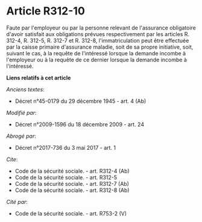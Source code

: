 # Article R312-10

Faute par l'employeur ou par la personne relevant de l'assurance obligatoire d'avoir satisfait aux obligations prévues
respectivement par les articles R. 312-4, R. 312-5, R. 312-7 et R. 312-8, l'immatriculation peut être effectuée par la caisse
primaire d'assurance maladie, soit de sa propre initiative,         soit, suivant le cas, à la requête de l'intéressé lorsque
la demande incombe à l'employeur ou à la requête de ce dernier lorsque la demande incombe à l'intéressé.

**Liens relatifs à cet article**

_Anciens textes_:

  - Décret n°45-0179 du 29 décembre 1945 - art. 4 (Ab)

_Modifié par_:

  - Décret n°2009-1596 du 18 décembre 2009 - art. 24

_Abrogé par_:

  - Décret n°2017-736 du 3 mai 2017 - art. 1

_Cite_:

  - Code de la sécurité sociale. - art. R312-4 (Ab)
  - Code de la sécurité sociale. - art. R312-5
  - Code de la sécurité sociale. - art. R312-7 (Ab)
  - Code de la sécurité sociale. - art. R312-8 (Ab)

_Cité par_:

  - Code de la sécurité sociale. - art. R753-2 (V)
